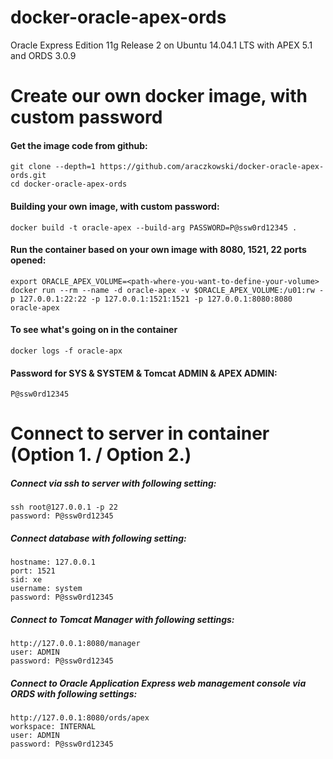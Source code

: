 docker-oracle-apex-ords
============================

Oracle Express Edition 11g Release 2 on Ubuntu 14.04.1 LTS with APEX 5.1 and ORDS 3.0.9

# Create our own docker image, with custom password

#### Get the image code from github:

    git clone --depth=1 https://github.com/araczkowski/docker-oracle-apex-ords.git
    cd docker-oracle-apex-ords

#### Building your own image, with custom password:

    docker build -t oracle-apex --build-arg PASSWORD=P@ssw0rd12345 .

#### Run the container based on your own image with 8080, 1521, 22 ports opened:

    export ORACLE_APEX_VOLUME=<path-where-you-want-to-define-your-volume>
    docker run --rm --name -d oracle-apex -v $ORACLE_APEX_VOLUME:/u01:rw -p 127.0.0.1:22:22 -p 127.0.0.1:1521:1521 -p 127.0.0.1:8080:8080 oracle-apex

#### To see what's going on in the container

    docker logs -f oracle-apx

#### Password for SYS & SYSTEM & Tomcat ADMIN & APEX ADMIN:

    P@ssw0rd12345

# Connect to server in container (Option 1. / Option 2.)

##### Connect via ssh to server with following setting:

    ssh root@127.0.0.1 -p 22
    password: P@ssw0rd12345

##### Connect database with following setting:

    hostname: 127.0.0.1
    port: 1521
    sid: xe
    username: system
    password: P@ssw0rd12345

##### Connect to Tomcat Manager with following settings:

    http://127.0.0.1:8080/manager
    user: ADMIN
    password: P@ssw0rd12345

##### Connect to Oracle Application Express web management console via ORDS with following settings:

    http://127.0.0.1:8080/ords/apex
    workspace: INTERNAL
    user: ADMIN
    password: P@ssw0rd12345
